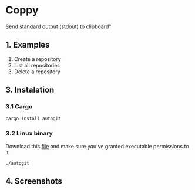 # Coppy

Send standard output (stdout) to clipboard"

## 1. Examples

1. Create a repository
2. List all repositories
3. Delete a repository


## 3. Instalation
### 3.1 Cargo

    cargo install autogit

### 3.2 Linux binary
Download this [file](https://github.com/costa86/autogit/blob/main/autogit) and make sure you've granted executable permissions to it

    ./autogit

## 4. Screenshots
